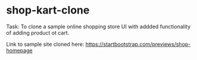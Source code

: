 # shop-kart-clone

Task: To clone a sample online shopping store UI with addded functionality of adding product ot cart.

Link to sample site cloned here: https://startbootstrap.com/previews/shop-homepage
